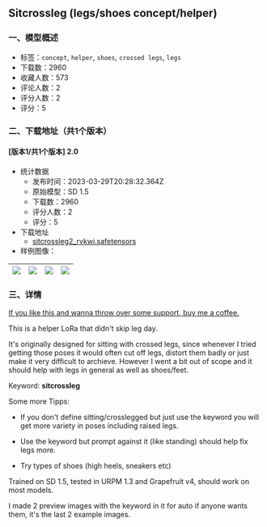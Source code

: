 ## Sitcrossleg (legs/shoes concept/helper)
### 一、模型概述

- 标签：`concept`, `helper`, `shoes`, `crossed legs`, `legs`
- 下载数：2960
- 收藏人数：573
- 评论人数：2
- 评分人数：2
- 评分：5

### 二、下载地址（共1个版本）

#### [版本1/共1个版本] 2.0

- 统计数据
  - 发布时间：2023-03-29T20:28:32.364Z
  - 原始模型：SD 1.5
  - 下载数：2960
  - 评分人数：2
  - 评分：5
- 下载地址
  - [sitcrossleg2_rvkwi.safetensors](https://civitai.com/api/download/models/31518)
- 样例图像：

| <img src="https://image.civitai.com/xG1nkqKTMzGDvpLrqFT7WA/55acc06a-f850-45f1-66e8-20427980fe00/width=450/358728.jpeg" /> | <img src="https://image.civitai.com/xG1nkqKTMzGDvpLrqFT7WA/1bddd82b-520f-4374-6f64-45e939d10c00/width=450/358737.jpeg" /> | <img src="https://image.civitai.com/xG1nkqKTMzGDvpLrqFT7WA/3f3b0ca3-46a2-49e1-1055-aec7cdf99400/width=450/358736.jpeg" /> | <img src="https://image.civitai.com/xG1nkqKTMzGDvpLrqFT7WA/83db8786-3cbd-4825-fbb7-52d4903eca00/width=450/358735.jpeg" /> |
| ---- | ---- | ---- | ---- |


### 三、详情
<p><a target="_blank" rel="ugc" href="https://ko-fi.com/rvkwi">If you like this and wanna throw over some support, buy me a coffee.</a></p><p>This is a helper LoRa that didn't skip leg day.</p><p>It's originally designed for sitting with crossed legs, since whenever I tried getting those poses it would often cut off legs, distort them badly or just make it very difficult to archieve. However I went a bit out of scope and it should help with legs in general as well as shoes/feet.</p><p>Keyword: <strong>sitcrossleg</strong></p><p>Some more Tipps:</p><ul><li><p>If you don't define sitting/crosslegged but just use the keyword you will get more variety in poses including raised legs.</p></li><li><p>Use the keyword but prompt against it (like standing) should help fix legs more.</p></li><li><p>Try types of shoes (high heels, sneakers etc)</p></li></ul><p>Trained on SD 1.5, tested in URPM 1.3 and Grapefruit v4, should work on most models.</p><p></p><p>I made 2 preview images with the keyword in it for auto if anyone wants them, it's the last 2 example images.</p>